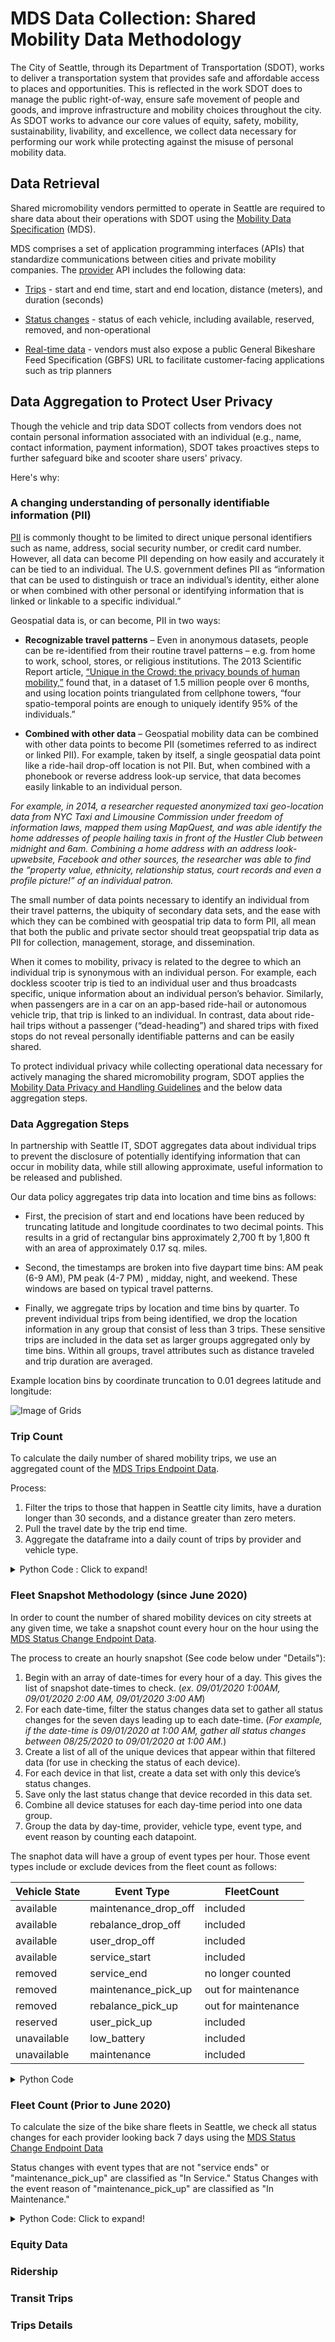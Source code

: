 # MDS Data Collection: Shared Mobility Data Methodology

The City of Seattle, through its Department of Transportation (SDOT), works to deliver a transportation system that provides safe and affordable access to places and opportunities. This is reflected in the work SDOT does to manage the public right-of-way, ensure safe movement of people and goods, and improve infrastructure and mobility choices throughout the city. As SDOT works to advance our core values of equity, safety, mobility, sustainability, livability, and excellence, we collect data necessary for performing our work while protecting against the misuse of personal mobility data.

## Data Retrieval 
Shared micromobility vendors permitted to operate in Seattle are required to share data about their operations with SDOT using the [Mobility Data Specification](https://github.com/openmobilityfoundation/mobility-data-specification) (MDS).

MDS comprises a set of application programming interfaces (APIs) that standardize communications between cities and private mobility companies. The [provider](https://github.com/openmobilityfoundation/mobility-data-specification/blob/main/provider) API includes the following data:

* [Trips](https://github.com/openmobilityfoundation/mobility-data-specification/blob/main/provider/README.md#trips) - start and end time, start and end location, distance (meters), and duration (seconds)

* [Status changes](https://github.com/openmobilityfoundation/mobility-data-specification/blob/main/provider/README.md#status-changes) - status of each vehicle, including available, reserved, removed, and non-operational

* [Real-time data](https://github.com/openmobilityfoundation/mobility-data-specification/blob/main/provider/README.md#realtime-data) - vendors must also expose a public General Bikeshare Feed Specification (GBFS) URL to facilitate customer-facing applications such as trip planners

## Data Aggregation to Protect User Privacy
Though the vehicle and trip data SDOT collects from vendors does not contain personal information associated with an individual (e.g., name, contact information, payment information), SDOT takes proactives steps to further safeguard bike and scooter share users' privacy. 

Here's why:

### A changing understanding of personally identifiable information (PII) 
[PII](https://nacto.org/wp-content/uploads/2019/05/NACTO_IMLA_Managing-Mobility-Data.pdf) is commonly thought to be limited to direct unique personal identifiers such as name, address, social security number, or credit card number. However, all data can become PII depending on how easily and accurately it can be tied to an individual. The U.S. government defines PII as “information that can be used to distinguish or trace an individual’s identity, either alone or when combined with other personal or identifying information that is linked or linkable to a specific individual.”

Geospatial data is, or can become, PII in two ways:

* **Recognizable travel patterns** – Even in anonymous datasets, people can be re-identified from their routine travel patterns – e.g. from home to work, school, stores, or religious institutions. The 2013 Scientific Report article, [“Unique in the Crowd: the privacy bounds of human mobility,”](https://www.nature.com/articles/srep01376) found that, in a dataset of 1.5 million people over 6 months, and using location points triangulated from cellphone towers, “four spatio-temporal points are enough to uniquely identify 95% of the individuals.”
    
* **Combined with other data** – Geospatial mobility data can be combined with other data points to become PII (sometimes referred to as indirect or linked PII). For example, taken by itself, a single geospatial data point like a ride-hail drop-off location is not PII. But, when combined with a phonebook or reverse address look-up service, that data becomes easily linkable to an individual person. 

*For example, in 2014, a researcher requested anonymized taxi geo-location data from NYC Taxi and Limousine Commission under freedom of information laws, mapped them using MapQuest, and was able identify the home addresses of people hailing taxis in front of the Hustler Club between midnight and 6am. Combining a home address with an address look-upwebsite, Facebook and other sources, the researcher was able to find the “property value, ethnicity, relationship status, court records and even a profile picture!” of an individual patron.*

The small number of data points necessary to identify an individual from their travel patterns, the ubiquity of secondary data sets, and the ease with which they can be combined with geospatial trip data to form PII, all mean that both the public and private sector should treat geopspatial trip data as PII for collection, management, storage, and dissemination.

When it comes to mobility, privacy is related to the degree to which an individual trip is synonymous with an individual person. For example, each dockless scooter trip is tied to an individual user and thus broadcasts specific, unique information about an individual person’s behavior. Similarly, when passengers are in a car on an app-based ride-hail or autonomous vehicle trip, that trip is linked to an individual. In contrast, data about ride-hail trips without a passenger (“dead-heading”) and shared trips with fixed stops do not reveal personally identifiable patterns and can be easily shared.

To protect individual privacy while collecting operational data necessary for actively managing the shared micromobility program, SDOT applies the [Mobility Data Privacy and Handling Guidelines](http://www.seattle.gov/Documents/Departments/Tech/Privacy/SDOT_Mobility_Data_Guidelines.pdf) and the below data aggregation steps.

### Data Aggregation Steps
In partnership with Seattle IT, SDOT aggregates data about individual trips to prevent the disclosure of potentially identifying information that can occur in mobility data, while still allowing approximate, useful information to be released and published.

Our data policy aggregates trip data into location and time bins as follows:

* First, the precision of start and end locations have been reduced by truncating latitude and longitude coordinates to two decimal points. This results in a grid of rectangular bins approximately 2,700 ft by 1,800 ft with an area of approximately 0.17 sq. miles. 

* Second, the timestamps are broken into five daypart time bins: AM peak (6-9 AM), PM peak (4-7 PM) , midday, night, and weekend. These windows are based on typical travel patterns.

* Finally, we aggregate trips by location and time bins by quarter. To prevent individual trips from being identified, we drop the location information in any group that consist of less than 3 trips. These sensitive trips are included in the data set as larger groups aggregated only by time bins. Within all groups, travel attributes such as distance traveled and trip duration are averaged.

Example location bins by coordinate truncation to 0.01 degrees latitude and longitude:

![Image of Grids](https://github.com/anthonyaanderson/MDS-Data/blob/main/SeattleGrid.png)

### Trip Count
To calculate the daily number of shared mobility trips, we use an aggregated count of the  [MDS Trips Endpoint Data](https://github.com/openmobilityfoundation/mobility-data-specification/blob/main/provider/trips.json).

Process:
1) Filter the trips to those that happen in Seattle city limits, have a duration longer than 30 seconds, and a distance greater than zero meters. 
2) Pull the travel date by the trip end time. 
3) Aggregate the dataframe into a daily count of trips by provider and vehicle type.
<details>
  <summary>Python Code : Click to expand!</summary>
  
```python
def get_trip_count(df_trips):
    
    # filter criteria
    df_trips = df_trips[df_trips['TripDuration'] > 30]
    df_trips = df_trips[df_trips['TripDistance'] > 0]
    
    # extract the travel date from the trisp end time.
    df_trips['travel_date'] = df_trips['EndTimeLocal'].apply(lambda x: x.strftime("%Y-%m-%d"))
    df_trips['trip_count'] = 1
    
    # Aggregate dataframe by travel date, provider name, and vehicle type
    df_tripcount = df_trips.groupby(['travel_date','ProviderName','VehicleType'], as_index=False).agg({'trip_count':'sum'})
    
    return df_tripcount
```

</details>

### Fleet Snapshot Methodology (since June 2020)
In order to count the number of shared mobility devices on city streets at any given time, we take a snapshot count every hour on the hour using the [MDS Status Change Endpoint Data](https://github.com/openmobilityfoundation/mobility-data-specification/blob/main/provider/status_changes.json).

The process to create an hourly snapshot (See code below under "Details"): 
1.	Begin with an array of date-times for every hour of a day. This gives the list of snapshot date-times to check. (*ex. 09/01/2020 1:00AM, 09/01/2020 2:00 AM, 09/01/2020 3:00 AM*)
2.	For each date-time, filter the status changes data set to gather all status changes for the seven days leading up to each date-time. (*For example, if the date-time is 09/01/2020 at 1:00 AM, gather all status changes between 08/25/2020 to 09/01/2020 at 1:00 AM.*)
3.	Create a list of all of the unique devices that appear within that filtered data (for use in checking the status of each device).
4.	For each device in that list, create a data set with only this device’s status changes.
5.	Save only the last status change that device recorded in this data set.
6.	Combine all device statuses for each day-time period into one data group.
7.	Group the data by day-time, provider, vehicle type, event type, and event reason by counting each datapoint.  
 
The snaphot data will have a group of event types per hour. Those event types include or exclude devices from the fleet count as follows:

| Vehicle State  | Event Type | FleetCount |
| ------------- | ------------- | ------------- |
| available  | maintenance_drop_off  | included  | 
| available  | rebalance_drop_off  | included   | 
| available  | user_drop_off  | included  | 
| available  | service_start  | included   | 
| removed  | service_end  | no longer counted   | 
| removed  | maintenance_pick_up  | out for maintenance  | 
| removed  | rebalance_pick_up | out for maintenance  | 
| reserved  | user_pick_up | included   | 
| unavailable  | low_battery | included   | 
| unavailable  | maintenance  | included   | 

<details>
  <summary>Python Code</summary>
  
```python
#SC is the internal Status Changes Database
#rundate is the date you want to run the snapshot

def get_hourlysnapshot(SC, rundate):
  dev =[]
  EventTimeLocal =[]
  EventType =[]
  EventTypeReason =[]
  ProviderName =[]
  VehicleType =[]
  Snaptime = []
  
  #Step 1: rng will get a date time for every hour for this date.
  rng = pd.date_range(rundate, periods=24, freq='1H')
  
  #Step 2: using a for loop to filter the status change data for each day-time
  for d in rng:
    filterSC =  SC[SC['EventTimeLocal'] < d]
    days=7    
    cutoff_date = d - pd.Timedelta(days=days)
    filterSC2 = filterSC[filterSC['EventTimeLocal'] > cutoff_date] 
    #Step 3: create a list of all devices that are listed in this filtered data set
    Devices = filterSC2.DeviceId.unique()
    
    #Step 4:This loop will get filter the status change data to just the data for a specific device. 
    for i in Devices:
      IDevice = filterSC2[filterSC2['DeviceId']== i]
      #Step 5: Use only the last status change for each device
      LastStatus = IDevice.iloc[-1:]
      dev.append(i)
      EventTimeLocal.append(LastStatus.iloc[0]["EventTimeLocal"])
      EventType.append(LastStatus.iloc[0]["EventType"])
      EventTypeReason.append(LastStatus.iloc[0]["EventTypeReason"])
      ProviderName.append(LastStatus.iloc[0]["ProviderName"])
      VehicleType.append(LastStatus.iloc[0]["VehicleType"])
      Snaptime.append(d)
   
  #Step 6: Then add all the last status of each device for each time into a data frame
  df = pd.DataFrame()
  df["Device"] = dev
  df['EventTimeLocal'] = EventTimeLocal
  df['EventType'] = EventType
  df['EventTypeReason'] = EventTypeReason
  df['ProviderName'] = ProviderName
  df['VehicleType'] = VehicleType
  df['Time'] = Snaptime
  df['count']= 1
  
  #Step 7: Aggragate the data by the hour, provider, vehicle type, and status chaneg events.
  Snapshot = df.groupby(['Time','ProviderName','VehicleType', 'EventType', 'EventTypeReason',], as_index=False).agg({'count':'sum'})
  
  #Return the aggregated data.
  return Snapshot
 ```
</details>

### Fleet Count (Prior to June 2020)
To calculate the size of the bike share fleets in Seattle, we check all status changes for each provider looking back 7 days using the [MDS Status Change Endpoint Data](https://github.com/openmobilityfoundation/mobility-data-specification/blob/main/provider/status_changes.json) 

Status changes with event types that are not "service ends" or "maintenance_pick_up" are classified as "In Service."
Status Changes with the event reason of "maintenance_pick_up"  are classified as "In Maintenance."
<details>
  <summary>Python Code: Click to expand!</summary>
  
```python
def get_fleet_size(df_status):

    df_status['event_time_utc'] = pd.to_datetime(df_status['EventTimeLocal'])
    df_status.drop_duplicates(keep="last",inplace=True) 
    
    # limit records to locations in Seattle
    df_status['location'] = df_status[['Latitude','Longitude']].apply(lambda x: inSeattle(*x), axis=1)
    df_status = df_status[df_status['location'] == 'In Seattle']
    
    df_providers = df_status.groupby(['ProviderName'], as_index=False).agg({'location':'first'})
    
    #print (df_providers)
    providers = df_providers['ProviderName'].to_list()
    print (providers)
    
    Snapshot_date = []
    Count_in_service = []
    Count_in_maintenance = []
    Provider_name = []
    Vehicle_type = []
    
    
    # Iterate through each provider
    for provider in providers:

        df_status_provider = df_status[df_status['ProviderName'] == provider]
        
        # Minimum and maximum start dates
        min_date = df_status_provider['event_time_utc'].min().replace(hour=5, minute=0, second=0, microsecond=0)
        max_date = df_status_provider['event_time_utc'].max().replace(hour=5, minute=0, second=0, microsecond=0)
        report_start_date = min_date + timedelta(days=7)
        report_duration = (max_date - report_start_date).days + 2
        print (min_date, max_date, report_start_date, report_duration)
        
        print ('min_date:',min_date,'max_date:',max_date, 'report_start_date:',report_start_date)
        
        # Iterate through each day in the dataset and calculate the fleet size for that time
        for i in range(report_duration):
        
            snapshot_end_date = report_start_date + timedelta(days=i)
            snapshot_start_date = snapshot_end_date + timedelta(days=-7)  
            travel_date = snapshot_end_date.strftime("%Y-%m-%d")
            print ("travel_date", travel_date,"snapshot_end_date",snapshot_end_date,"snapshot_start_date",snapshot_start_date)

            df = df_status_provider.copy()

            # fleet size calculation critieria:
            # event is within one week prior to snapshot
            df = df[(df['event_time_utc'] > snapshot_start_date) & (df['event_time_utc'] <= snapshot_end_date)]

            # sort chronologically, then take the first event in the time period
            df = df.sort_values(by=['DeviceId','event_time_utc'], ascending=[False, False])
            df = df.drop_duplicates(subset=['DeviceId'], keep='first')
            
    
            for vehicle_type in df.VehicleType.unique():
                Snapshot_date.append(travel_date)
                Provider_name.append(provider)
                Vehicle_type.append(vehicle_type)
                Count_in_service.append(df["EventTypeReason"][(df["EventTypeReason"] != 'maintenance_pick_up') & (df["EventTypeReason"] != 'service_end') & (df["VehicleType"] == vehicle_type)].count())
                Count_in_maintenance.append(df["EventTypeReason"][(df["EventTypeReason"] == 'maintenance_pick_up') & (df["VehicleType"] == vehicle_type)].count())

    df_fleetsize = pd.DataFrame()
    df_fleetsize['travel_date'] = Snapshot_date
    df_fleetsize['vehicle_type'] = Vehicle_type
    df_fleetsize['provider_name'] = Provider_name
    df_fleetsize['count_in_service'] = Count_in_service
    df_fleetsize['count_in_maintenance'] = Count_in_maintenance
    
    return df_fleetsize
```

</details>

### Equity Data
### Ridership
### Transit Trips
### Trips Details

